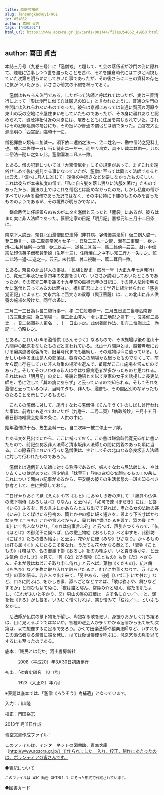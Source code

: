 ```yaml
---
title: 濫僧考補遺
slug: lansengkaobuyi-901
id: 054862
author: 喜田 貞吉
tags: ["NDC361"]
html_url: https://www.aozora.gr.jp/cards/001344/files/54862_49953.html
---
```


## author: 喜田 貞吉

本誌三月号（九巻三号）に「濫僧考」と題して、社会の落伍者が沙門の姿に隠れて、賤職に従事しつつ世を渡ったことを述べ、それを鎌倉時代にはエタと同視していた次第を明らかにしておいた事であったが、その後さらに二三の資料の存在に気がついたから、いささか前文の不備を補っておく。

　濫僧はもちろん沙門である。したがって法師と呼ばれてはいたが、実は三善清行によって「形は沙門に似て心は屠児の如し」と言われたように、普通の沙門の仲間には入れられないものであった。彼らは京都にあっては普通に賀茂の河原や東山の坂の空地に小屋住まいをしていたものであったが、その身に穢れありと認められて、賀茂神社付近の河原には、屠者とともに住居を禁じられていた。さればその犯罪処罰の場合にも、その扱いが普通の僧侶とは別であった。西宮左大臣源高明の「西宮記」臨時十一に、



僧犯罪触レ類有二加減一。須下依二還俗之法一、注二姓名一、勘中僧時之犯科上也。或以二告牒一可レ当レ徒止二一年一。而年々勘文、具不レ載二其由一。只以二俗法一勘レ之如レ此。濫僧偏准二凡人一歟。



とある。僧の犯罪については「大宝僧尼令」にその規定があって、まずこれを還俗せしめて後に処刑する事になっていたが、濫僧に至っては同じく法師であるとは云え、「偏へに凡人に准じて」還俗の手続きなどを要しなかったものらしい。これは彼らが本来私度の僧で、「私に自ら髪を落し猥りに法服を著け」たものであったから、国法の上ではこれを僧侶とは認めなかったのだ。しかし私度の僧がすべていわゆる濫僧であった訳ではなく、その中に特に下賤のもののみを言ったもののようであるが、その境界が明らかでない。

　鎌倉時代に仔細知らぬものがエタを濫僧と云ったと「塵袋」にあるが、彼らはまた実に非人法師であった。藤原定家の日記「明月記」嘉禄元年三月十二日条に、



南京下人説云、奈良北山濫僧長吏法師（非其病、容儀優美法師）仮二例人姿一、発二艶言一、掠‐二取尋常家々女子一、已及二三人一之間、漸有二事聞一、欲レ焼‐二払其住所一之間、欲二迯去一。遂斬二其首一、懸二路傍一云云。就レ中信宗法印信弟子僧都最愛娘（生年十三）、住所焼亡之中不レ知二行方一失レ之。監二此時一返‐二送之一。云云。末代事、付二視聴一、驚二耳目一歟。



とある。奈良の北山非人の事は、「民族と歴史」四巻一号（大正九年七月発行）に、寛元二年及び元亨四年の文書を引いて、いささか説明しておいたところであったが、その寛元二年を距る十九年前の嘉禄元年の日記に、その非人法師を明らかに濫僧と云ってあるのは面白い。橋川正君によって学界に紹介せられた「感身覚正記」によると、文永六年に西大寺の叡尊（興正菩薩）は、この北山に非人供養の施場を設けた。同年の条に、



二月二十三日為レ営二施行事一、移‐二住般若寺一。三月五日点二当寺西南野（五三眛北端）為二施場一。課二此山非人一令レ正二地形之高下一、又兼仰二長吏一、召二諸宿非人更名一、十一日出レ之。此供養間作法、別有二性海比丘一巻記一。仍略レ之。



とある。これいわゆる濫僧供《らんそうく》なるもので、その施場は後の北山十八間戸の起原をなしたものだと言われている。北山十八間戸とは、般若寺坂における癩病患者収容所で、旧幕時代までも継続し、その建物は今に遺っている。しかしいわゆる北山非人の部落は、叡尊のこの施場から起ったものでなくして、前から既に存在していた非人群集の場所を選んで、叡尊がここに施場を営んだのであった。そしてそのいわゆる非人はやはり癩病患者が多かったものと思われる。それは右の「明月記」の文に、美貌と艶語とを以て良家の女子を誘拐した長吏法師を、特に注して「其の病にあらず」と云っているので知られる。そしてそれを濫僧と云っているのは、当時エタも、非人も、濫僧も、その間区別のなかったものたることを示しているものだ。

　これらの濫僧に対して、施行すなわち濫僧供《らんそうく》のしばしば行われた事は、前考にも述べておいたが（九巻三、二号二頁）「執政所鈔」三月十五日春日御塔唯識会始事の条に、人供の中に、



始年濫僧供十石、放生会料一石。自二次年一被二停止一了歟。



とある文を見出でたから、ここに補っておく。この書は鎌倉時代寛元四年に書いたもので、前記奈良坂非人法師と清水坂非人法師との間に悶着のあった頃に当る。この際春日において行った濫僧供は、主としてその北山なる奈良坂非人法師に対して行われたものであろう。

　濫僧とは通例非人法師に対する称呼であるが、婦人すなわち尼法師にも、やはり古くこの徒があった。清少納言「枕草子」「物の哀知らせ顔なるもの」の条にこれについて面白い記事があるから、平安朝の彼らの生活状態の一斑を知るべき参考として、左に抄録しておく。



二日ばかりありて縁《えん》の下《もと》にあやしき者の声にて、「猶其の仏供の撤下物侍《おろしはべ》りなん」と云へば、「如何で速《まだき》には」と答《いら》ふるを、何の言ふにかあらんと立ち出でて見れば、老たる女の法師の甚《いみ》じく煤けたる狩袴の、筒とかやの様に細く短きを、帯より下五寸ばかりなる衣《ころも》とかや言ふべからん、同じ様に煤けたるを着て、猿の様《さま》にて言ふなりけり。「あれは何事言ふぞ」と云へば、声引きつくろひて、「仏《ほとけ》の御弟子に候へば、仏の撤上物給《おろした》べと申すを、此御坊《ごばう》たちの惜み給ふ」と云ふ。花やかに優《みや》びかなり。かゝるものは打ち屈《く》んじたるこそ哀なれ。うたても花やかなる哉とて、「異物《こともの》は喰はで、仏の御撤下物《おろし》をのみ喰ふが、いと貴き事かな」と云ふ気色《けしき》を見て、「何《な》どか異物《こともの》も食《た》べざらん、それが候はねばこそ取り申し侍れ」と云へば、菓物《くだもの》、広き餅《もちひ》などを物に取り入れて取らせたるに、むげに中善くなりて、万《よろづ》の事を語る。若き人々出で来て、「男やある、何処《いづこ》にか住む」など、口々に問ふに、をかしき事、添へごとなどすれば、「歌は歌ふや、舞ひなどするか」と問ひもはてぬに、「夜は誰と寝ん、常陸の介と寝ん、寝たる肌もよし、（これが末いと多かり、又）男山の峯の紅葉は、さぞ名に立つ／＼」と、頭を転《まろ》がし振る。いみじく憎くければ、笑ひ憎みて「往ね／＼」といふもをかし。



　尼法師が仏供の撤下物を所望し、卑猥なる歌を歌い、身振りおかしく打ち躍るは、目に見えるようではないか。各種の遊芸人が多くかかる濫僧から出て来た次第は、以て想像するに足るであろう。かくて田楽法師や猿楽法師など、いずれもこの落伍者なる濫僧に端を発し、はては後世俳優を呼ぶに、河原乞食の称を以てするにも至ったのである。













底本：「賤民とは何か」河出書房新社

　　　2008（平成20）年3月30日初版発行

初出：「社会史研究　10-1号」

　　　1923（大正12）年7月

※表題は底本では、「濫僧《ろうそう》考補遺」となっています。

入力：川山隆

校正：門田裕志

2013年1月11日作成

青空文庫作成ファイル：

このファイルは、インターネットの図書館、青空文庫（http://www.aozora.gr.jp/）で作られました。入力、校正、制作にあたったのは、ボランティアの皆さんです。











●表記について


	このファイルは W3C 勧告 XHTML1.1 にそった形式で作成されています。







●図書カード